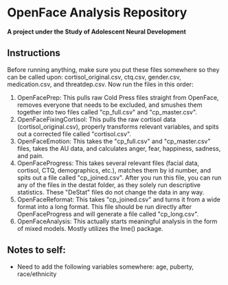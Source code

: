 # OpenFace Analysis Repository
**A project under the Study of Adolescent Neural Development**

## Instructions

Before running anything, make sure you put these files somewhere so they can be called upon: cortisol_original.csv, ctq.csv, gender.csv, medication.csv, and threatdep.csv. Now run the files in this order:

1. OpenFacePrep: This pulls raw Cold Press files straight from OpenFace, removes everyone that needs to be excluded, and smushes them together into two files called "cp_full.csv" and "cp_master.csv". 
2. OpenFaceFixingCortisol: This pulls the raw cortisol data (cortisol_original.csv), properly transforms relevant variables, and spits out a corrected file called "cortisol.csv". 
3. OpenFaceEmotion: This takes the "cp_full.csv" and "cp_master.csv" files, takes the AU data, and calculates anger, fear, happiness, sadness, and pain.
4. OpenFaceProgress: This takes several relevant files (facial data, cortisol, CTQ, demographics, etc.), matches them by id number, and spits out a file called "cp_joined.csv". After you run this file, you can run any of the files in the destat folder, as they solely run descriptive statistics. These "DeStat" files do not change the data in any way. 
5. OpenFaceReformat: This takes "cp_joined.csv" and turns it from a wide format into a long format. This file should be run directly after OpenFaceProgress and will generate a file called "cp_long.csv".
6. OpenFaceAnalysis: This actually starts meaningful analysis in the form of mixed models. Mostly utilizes the lme() package. 

## Notes to self: 
- Need to add the following variables somewhere: age, puberty, race/ethnicity
